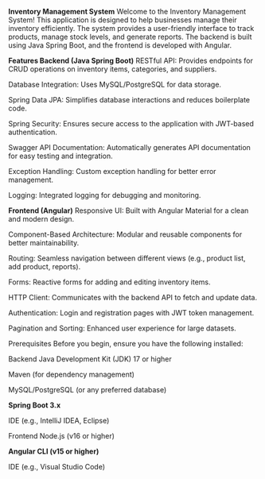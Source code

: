 **Inventory Management System**
Welcome to the Inventory Management System! This application is designed to help businesses manage their inventory efficiently. The system provides a user-friendly interface to track products, manage stock levels, and generate reports. The backend is built using Java Spring Boot, and the frontend is developed with Angular.

**Features
Backend (Java Spring Boot)**
RESTful API: Provides endpoints for CRUD operations on inventory items, categories, and suppliers.

Database Integration: Uses MySQL/PostgreSQL for data storage.

Spring Data JPA: Simplifies database interactions and reduces boilerplate code.

Spring Security: Ensures secure access to the application with JWT-based authentication.

Swagger API Documentation: Automatically generates API documentation for easy testing and integration.

Exception Handling: Custom exception handling for better error management.

Logging: Integrated logging for debugging and monitoring.

**Frontend (Angular)**
Responsive UI: Built with Angular Material for a clean and modern design.

Component-Based Architecture: Modular and reusable components for better maintainability.

Routing: Seamless navigation between different views (e.g., product list, add product, reports).

Forms: Reactive forms for adding and editing inventory items.

HTTP Client: Communicates with the backend API to fetch and update data.

Authentication: Login and registration pages with JWT token management.

Pagination and Sorting: Enhanced user experience for large datasets.

Prerequisites
Before you begin, ensure you have the following installed:

Backend
Java Development Kit (JDK) 17 or higher

Maven (for dependency management)

MySQL/PostgreSQL (or any preferred database)


**Spring Boot 3.x**

IDE (e.g., IntelliJ IDEA, Eclipse)

Frontend
Node.js (v16 or higher)

**Angular CLI (v15 or higher)**

IDE (e.g., Visual Studio Code)